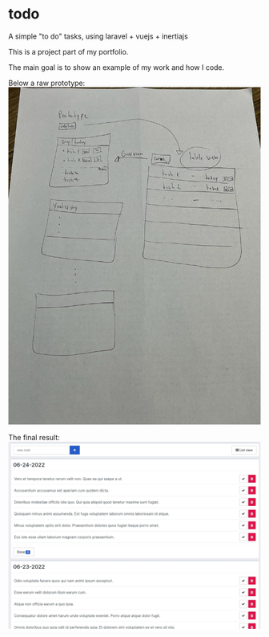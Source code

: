 # todo
A simple "to do" tasks, using laravel + vuejs + inertiajs

This is a project part of my portfolio.

The main goal is to show an example of my work and how I code.

Below a raw prototype:
![to-do prototype](prototype.jpeg "Raw Prototype")

The final result:
[![Final result](result.png)](https://vimeo.com/723834753/71aa55b963 "Final Result")
